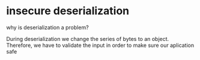 # insecure deserialization

why is deserialization a problem? 

During deserialization we change the series of bytes to an object. Therefore, we have to validate the input in order to make sure our aplication safe